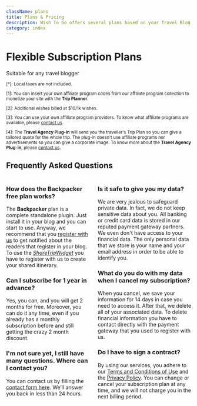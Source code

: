 ```yaml
---
className: plans
title: Plans & Pricing
description: Wish To Go offers several plans based on your Travel Blog traffic. Starting from a fully featured Free plan to the most exigent profesional plan.
category: index
---
```


<div class="plans-grid">

# Flexible Subscription Plans

Suitable for any travel blogger

<CategoryEntries className="plan-entries" category="plan" asMarkdown spareGrid/>

<small>

[\*]: Local taxes are not included.

[1]: You can insert your own affiliate program codes from our affiliate program collection to monetize your site with the **Trip Planner**.

[2]: Additional wishes billed at $10/1k wishes.

[3]: You can use your own affiliate program providers. To know what affiliate programs are available, please [contact us](/contact/).

[4]: The **Travel Agency Plug-in** will send you the traveller's Trip Plan so you can give a tailored quote for the whole trip. The plug-in doesn't use affiliate programs nor advertisements so you can give a corporate image. To know more about the **Travel Agency Plug-in**, please [contact us](/contact/).

</small>


</div>



<div class="plans-footer">


## Frequently Asked Questions

<div class="columns is-multiline">

<div class="column">

### How does the Backpacker free plan works?

The **Backpacker** plan is a complete standalone plugin. Just install it in your blog and you can start to use. Anyway, we recommend that you [register with us](/subscription/?plan=backpacker) to get notified about the readers that register in your blog. To use the [_ShareTripWidget_](/how-to-use/#the-sharetripwidget-tag) you have to register with us to create your shared itinerary.

### Can I subscribe for 1 year in advance?

Yes, you can, and you will get 2 months for free. Moreover, you can do it any time, even if you already has a monthly subscription before and still getting the crazy 2 month discount.

### I'm not sure yet, I still have many questions. Where can I contact you?

You can contact us by filling the [contact form here](/contact/). We’ll answer you back in less than 24 hours.

</div>
<div class="column">

### Is it safe to give you my data?

We are very jealous to safeguard private data. In fact, we do not keep sensitive data about you. All banking or credit card data is stored in our reputed payment gateway partners. We even don't have access to your financial data.
The only personal data that we store is your name and your email address in order to be able to identify you.

### What do you do with my data when I cancel my subscription?

When you cancel, we save your information for 14 days in case you need to access it. After that, we delete all of your associated data. To delete financial information you have to contact directly with the payment gateway that you used to register with us.

### Do I have to sign a contract?

By using our services, you adhere to our [Terms and Conditions of Use](/legal/terms/) and the [Privacy Policy](/legal/privacy-policy/). You can change or cancel your subscription plan at any time, and we will not charge you in the next billing period.

</div>
</div>
</div>